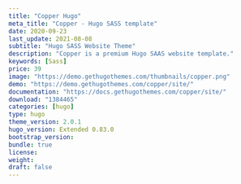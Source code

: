 ```yaml
---
title: "Copper Hugo"
meta_title: "Copper - Hugo SASS template"
date: 2020-09-23
last_update: 2021-08-08
subtitle: "Hugo SASS Website Theme"
description: "Copper is a premium Hugo SAAS website template."
keywords: [Sass]
price: 39
image: "https://demo.gethugothemes.com/thumbnails/copper.png"
demo: "https://demo.gethugothemes.com/copper/site/"
documentation: "https://docs.gethugothemes.com/copper/site/"
download: "1384465"
categories: [hugo]
type: hugo
theme_version: 2.0.1
hugo_version: Extended 0.83.0
bootstrap_version:
bundle: true
license:
weight:
draft: false
---
```

